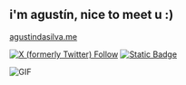 <h2> i'm agustín, nice to meet u :) </h2>

<a href="https://www.agustindasilva.me/">agustindasilva.me</a>

<a href="https://twitter.com/aguchinn"><img alt="X (formerly Twitter) Follow" src="https://img.shields.io/twitter/follow/aguchinnn?logo=twitter"></a>
<a href="https://twitter.com/aguchinn"><img alt="Static Badge" src="https://img.shields.io/badge/-%23FFFFFF?style=social&logo=linkedin&label=Agustin%20Da%20Silva&link=https%3A%2F%2Fwww.linkedin.com%2Fin%2Fagust%25C3%25ADn-da-silva-91933a230%2F"></a>

![GIF]([https://steamuserimages-a.akamaihd.net/ugc/945082621702835451/9B60C68F0C15797A5F2F8CADF9B5C885DD11CC36/?imw=512&imh=288&ima=fit&impolicy=Letterbox&imcolor=%23000000&letterbox=true****](https://images-wixmp-ed30a86b8c4ca887773594c2.wixmp.com/f/ea95cd6e-d680-419a-87af-dde5bcda2898/d9bi0dd-0815e4da-3428-409f-b05c-da4eb3b2ceef.png?token=eyJ0eXAiOiJKV1QiLCJhbGciOiJIUzI1NiJ9.eyJzdWIiOiJ1cm46YXBwOjdlMGQxODg5ODIyNjQzNzNhNWYwZDQxNWVhMGQyNmUwIiwiaXNzIjoidXJuOmFwcDo3ZTBkMTg4OTgyMjY0MzczYTVmMGQ0MTVlYTBkMjZlMCIsIm9iaiI6W1t7InBhdGgiOiJcL2ZcL2VhOTVjZDZlLWQ2ODAtNDE5YS04N2FmLWRkZTViY2RhMjg5OFwvZDliaTBkZC0wODE1ZTRkYS0zNDI4LTQwOWYtYjA1Yy1kYTRlYjNiMmNlZWYucG5nIn1dXSwiYXVkIjpbInVybjpzZXJ2aWNlOmZpbGUuZG93bmxvYWQiXX0.WdNJ58wgNMlC81m3Rqb0bNElC4Y1bjgfk2EL8p0FlYk))
